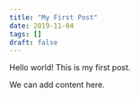 ```yaml
---
title: "My First Post"
date: 2019-11-04
tags: []
draft: false
---
```


Hello world! This is my first post.

We can add content here.
